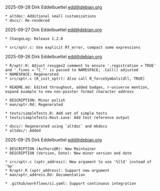 2025-09-28  Dirk Eddelbuettel  <edd@debian.org>

	* altdoc: Additional small customizations
	* docs/: Re-rendered

2025-09-27  Dirk Eddelbuettel  <edd@debian.org>

	* ChangeLog: Release 1.2.0

	* src/xptr.c: Use explicit Rf_error, compact some expressions

2025-09-26  Dirk Eddelbuettel  <edd@debian.org>

	* R/xptr.R: Adjust roxygen2 comment to ensure '.registration = TRUE'
	and '.fixes = "C_"' is passed to NAMESPACE; .Call() adjusted
	* NAMESPACE: Regenerated
	* src/xptr.c (R_init_xptr): Also call R_forceSymbols(dll, TRUE)

	* README.md: Edited throughout, added badges, r-universe mention,
	expand example to new non-pointer format character address

	* DESCRIPTION: Minor polish
	* man/xptr.Rd: Regenerated

	* tests/simpleTests.R: Add set of simple tests
	* tests/simpleTests.Rout.save: Add test reference output

	* docs/: Regenerated using `altdoc` and mkdocs
	* altdoc/: Added

2025-09-25  Dirk Eddelbuettel  <edd@debian.org>

	* DESCRIPTION (Authors@R): New Maintainer
	* DESCRIPTION (Version, Date): New minor version and date

	* src/xptr.c (xptr_address): New argument to use '%lld' instead of '%p'
	* R/xptr.R (xptr_address): Support new argument
	* man/xptr_address.Rd: Documentation

	* .github/workflows/ci.yaml: Support continuous integration
